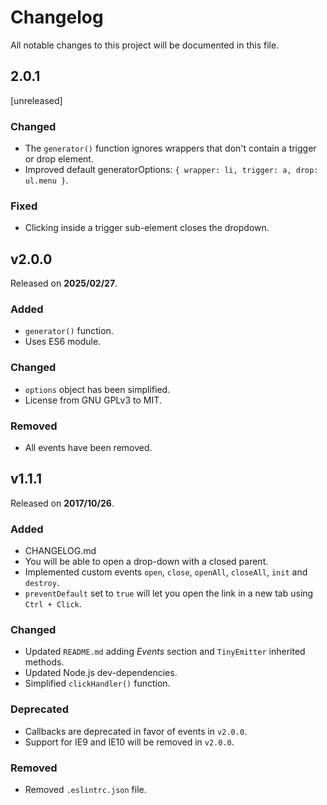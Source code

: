 # Changelog

All notable changes to this project will be documented in this file.

## 2.0.1

[unreleased]

### Changed

- The `generator()` function ignores wrappers that don't contain a trigger or drop element.
- Improved default generatorOptions: `{ wrapper: li, trigger: a, drop: ul.menu }`.

### Fixed

- Clicking inside a trigger sub-element closes the dropdown.

## v2.0.0 

Released on **2025/02/27**.

### Added

- `generator()` function.
- Uses ES6 module.

### Changed

- `options` object has been simplified.
- License from GNU GPLv3 to MIT.

### Removed

- All events have been removed.

## v1.1.1

Released on **2017/10/26**.

### Added

- CHANGELOG.md
- You will be able to open a drop-down with a closed parent.
- Implemented custom events `open`, `close`, `openAll`, `closeAll`, `init` and `destroy`.
- `preventDefault` set to `true` will let you open the link in a new tab using `Ctrl + Click`.

### Changed

- Updated `README.md` adding *Events* section and `TinyEmitter` inherited methods.
- Updated Node.js dev-dependencies.
- Simplified `clickHandler()` function. 

### Deprecated

- Callbacks are deprecated in favor of events in `v2.0.0`.
- Support for IE9 and IE10 will be removed in `v2.0.0`.

### Removed

- Removed `.eslintrc.json` file.
